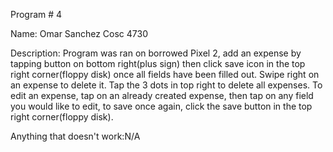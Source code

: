 Program # 4

Name: Omar Sanchez
Cosc 4730

Description: Program was ran on borrowed Pixel 2, add an expense by tapping button on bottom right(plus sign) then click save icon in the top right corner(floppy disk) once all fields have been filled out. Swipe right on an expense to delete it. Tap the 3 dots in top right to delete all expenses. To edit an expense, tap on an already created expense, then tap on any field you would like to edit, to save once again, click the save button in the top right corner(floppy disk).

Anything that doesn't work:N/A
